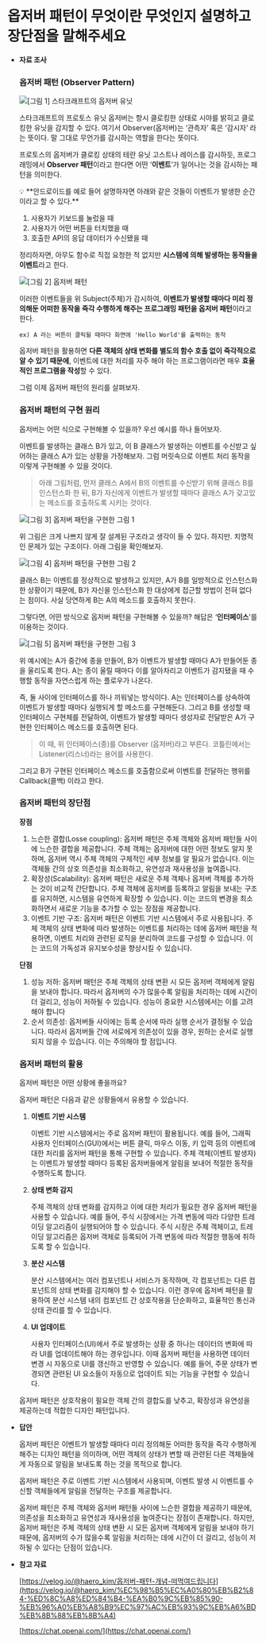 # 옵저버 패턴이 무엇이란 무엇인지 설명하고 장단점을 말해주세요

- **자료 조사**
    
    ### 옵저버 패턴 (Observer Pattern)
    
    ![[그림 1] 스타크래프트의 옵저버 유닛](https://github.com/BangDori/CS_interview_Study/blob/main/common%26design_pattern/img/starcraft_observer.png)
    
    스타크래프트의 프로토스 유닛 옵저버는 항시 클로킹한 상태로 시야를 밝히고 클로킹한 유닛을 감지할 수 있다. 여기서 Observer(옵저버)는 ‘관측자’ 혹은 ‘감시자’ 라는 뜻이다. 말 그대로 무언가를 감시하는 역할을 한다는 뜻이다.
    
    프로토스의 옵저버가 클로킹 상태의 테란 유닛 고스트나 레이스를 감시하듯, 프로그래밍에서 **Observer 패턴**이라고 한다면 어떤 ‘**이벤트**’가 일어나는 것을 감시하는 패턴을 의미한다.
    
    <aside>
    💡 **안드로이드를 예로 들어 설명하자면 아래와 같은 것들이 이벤트가 발생한 순간이라고 할 수 있다.**
    
    1. 사용자가 키보드를 눌렀을 때
    2. 사용자가 어떤 버튼을 터치했을 때
    3. 호출한 API의 응답 데이터가 수신됐을 때
    
    </aside>
    
    정리하자면, 아무도 함수로 직접 요청한 적 없지만 **시스템에 의해 발생하는 동작들을 이벤트**라고 한다.
    
    ![[그림 2] 옵저버 패턴](https://github.com/BangDori/CS_interview_Study/blob/main/common%26design_pattern/img/observer_pattern.jpg)
    
    이러한 이벤트들을 위 Subject(주체)가 감시하여, **이벤트가 발생할 때마다 미리 정의해둔 어떠한 동작을 즉각 수행하게 해주는 프로그래밍 패턴을 옵저버 패턴**이라고 한다.
    
    `ex) A 라는 버튼이 클릭될 때마다 화면에 'Hello World'를 출력하는 동작`
    
    옵저버 패턴을 활용하면 **다른 객체의 상태 변화를 별도의 함수 호출 없이 즉각적으로 알 수 있기 때문에**, 이벤트에 대한 처리를 자주 해야 하는 프로그램이라면 매우 **효율적인 프로그램을 작성**할 수 있다.
    
    그럼 이제 옵저버 패턴의 원리를 살펴보자.
    
    ### 옵저버 패턴의 구현 원리
    
    옵저버는 어떤 식으로 구현해볼 수 있을까? 우선 예시를 하나 들어보자.
    
    이벤트를 발생하는 클래스 B가 있고, 이 B 클래스가 발생하는 이벤트를 수신받고 싶어하는 클래스 A가 있는 상황을 가정해보자. 그럼 머릿속으로 이벤트 처리 동작을 이렇게 구현해볼 수 있을 것이다.
    
    > 아래 그림처럼, 먼저 클래스 A에서 B의 이벤트를 수신받기 위해 클래스 B를 인스턴스화 한 뒤, B가 자신에게 이벤트가 발생할 때마다 클래스 A가 갖고있는 메소드를 호출하도록 시키는 것이다.
    > 
    
    ![[그림 3] 옵저버 패턴을 구현한 그림 1](https://github.com/BangDori/CS_interview_Study/blob/main/common%26design_pattern/img/observer_pattern-1.png)
    
    위 그림은 크게 나쁘지 않게 잘 설계된 구조라고 생각이 들 수 있다. 하지만. 치명적인 문제가 있는 구조이다. 아래 그림을 확인해보자.
    
    ![[그림 4] 옵저버 패턴을 구현한 그림 2](https://github.com/BangDori/CS_interview_Study/blob/main/common%26design_pattern/img/observer_pattern-2.png)
    
    클래스 B는 이벤트를 정상적으로 발생하고 있지만, A가 B를 일방적으로 인스턴스화 한 상황이기 때문에, B가 자신을 인스턴스화 한 대상에게 접근할 방법이 전혀 없다는 점이다. 사실 당연하게 B는 A의 메소드를 호출하지 못한다.
    
    그렇다면, 어떤 방식으로 옵저버 패턴을 구현해볼 수 있을까? 해답은 ‘**인터페이스**’를 이용하는 것이다.
    
    ![[그림 5] 옵저버 패턴을 구현한 그림 3](https://github.com/BangDori/CS_interview_Study/blob/main/common%26design_pattern/img/observer_pattern-3.png)
    
    위 예시에는 A가 중간에 종을 만들어, B가 이벤트가 발생할 때마다 A가 만들어둔 종을 울리도록 한다. A는 종이 울릴 때마다 이를 알아차리고 이벤트가 감지됐을 때 수행할 동작을 자연스럽게 하는 플로우가 나온다.
    
    즉, 둘 사이에 인터페이스를 하나 끼워넣는 방식이다. A는 인터페이스를 상속하여 이벤트가 발생할 때마다 실행되게 할 메소드를 구현해둔다. 그리고 B를 생성할 때 인터페이스 구현체를 전달하여, 이벤트가 발생할 때마다 생성자로 전달받은 A가 구현한 인터페이스 메소드를 호출하면 된다.
    
    > 이 때, 위 인터페이스(종)를 Observer (옵저버)라고 부른다. 코틀린에서는 Listener(리스너)라는 용어를 사용한다.
    
    그리고 B가 구현된 인터페이스 메소드를 호출함으로써 이벤트를 전달하는 행위를 Callback(콜백) 이라고 한다.
    > 
    
    ### 옵저버 패턴의 장단점
    
    **장점**
    
    1. 느슨한 결합(Losse coupling): 옵저버 패턴은 주체 객체와 옵저버 패턴들 사이에 느슨한 결합을 제공합니다. 주체 객체는 옵저버에 대한 어떤 정보도 알지 못하며, 옵저버 역시 주체 객체의 구체적인 세부 정보를 알 필요가 없습니다. 이는 객체들 간의 상호 의존성을 최소화하고, 유연성과 재사용성을 높여줍니다.
    2. 확장성(Scalability): 옵저버 패턴은 새로운 주체 객체나 옵저버 객체를 추가하는 것이 비교적 간단합니다. 주체 객체에 옵저버를 등록하고 알림을 보내는 구조를 유지하면, 시스템을 유연하게 확장할 수 있습니다. 이는 코드의 변경을 최소화하면서 새로운 기능을 추가할 수 있는 장점을 제공합니다.
    3. 이벤트 기반 구조: 옵저버 패턴은 이벤트 기반 시스템에서 주로 사용됩니다. 주체 객체의 상태 변화에 따라 발생하는 이벤트를 처리하는 데에 옵저버 패턴을 적용하면, 이벤트 처리와 관련된 로직을 분리하여 코드를 구성할 수 있습니다. 이는 코드의 가독성과 유지보수성을 향상시킬 수 있습니다.
    
    **단점**
    
    1. 성능 저하: 옵저버 패턴은 주체 객체의 상태 변환 시 모든 옵저버 객체에게 알림을 보내야 합니다. 따라서 옵저버의 수가 많을수록 알림을 처리하는 데에 시간이 더 걸리고, 성능이 저하될 수 있습니다. 성능이 중요한 시스템에서는 이를 고려해야 합니다
    2. 순서 의존성: 옵저버들 사이에는 등록 순서에 따라 실행 순서가 결정될 수 있습니다. 따라서 옵저버들 간에 서로에게 의존성이 있을 경우, 원하는 순서로 실행되지 않을 수 있습니다. 이는 주의해야 할 점입니다.
    
    ### 옵저버 패턴의 활용
    
    옵저버 패턴은 어떤 상황에 좋을까요?
    
    옵저버 패턴은 다음과 같은 상황들에서 유용할 수 있습니다.
    
    1. **이벤트 기반 시스템**
        
        이벤트 기반 시스템에서는 주로 옵저버 패턴이 활용됩니다. 예를 들어, 그래픽 사용자 인터페이스(GUI)에서는 버튼 클릭, 마우스 이동, 키 입력 등의 이벤트에 대한 처리를 옵저버 패턴을 통해 구현할 수 있습니다. 주체 객체(이벤트 발생자)는 이벤트가 발생할 때마다 등록된 옵저버들에게 알림을 보내어 적절한 동작을 수행하도록 합니다.
        
    2. **상태 변화 감지**
        
        주체 객체의 상태 변화를 감지하고 이에 대한 처리가 필요한 경우 옵저버 패턴을 사용할 수 있습니다. 예를 들어, 주식 시장에서는 가격 변동에 따라 다양한 트레이딩 알고리즘이 실행되어야 할 수 있습니다. 주식 시장은 주체 객체이고, 트레이딩 알고리즘은 옵저버 객체로 등록되어 가격 변동에 따라 적절한 행동에 취하도록 할 수 있습니다.
        
    3. **분산 시스템**
        
        분산 시스템에서는 여러 컴포넌트나 서비스가 동작하며, 각 컴포넌트는 다른 컴포넌트의 상태 변화를 감지해야 할 수 있습니다. 이런 경우에 옵저버 패턴을 활용하여 분산 시스템 내의 컴포넌트 간 상호작용을 단순화하고, 효율적인 통신과 상태 관리를 할 수 있습니다.
        
    4. **UI 업데이트**
        
        사용자 인터페이스(UI)에서 주로 발생하는 상황 중 하나는 데이터의 변화에 따라 UI를 업데이트해야 하는 경우입니다. 이때 옵저버 패턴을 사용하면 데이터 변경 시 자동으로 UI를 갱신하고 반영할 수 있습니다. 예를 들어, 주문 상태가 변경되면 관련된 UI 요소들이 자동으로 업데이트 되는 기능을 구현할 수 있습니다.
        
    
    옵저버 패턴은 상호작용이 필요한 객체 간의 결합도를 낮추고, 확장성과 유연성을 제공하는데 적합한 디자인 패턴입니다.
    
- **답안**
    
    옵저버 패턴은 이벤트가 발생할 때마다 미리 정의해둔 어떠한 동작을 즉각 수행하게 해주는 디자인 패턴을 의미하며, 어떤 객체의 상태가 변할 때 관련된 다른 객체들에게 자동으로 알림을 보내도록 하는 것을 목적으로 합니다.
    
    옵저버 패턴은 주로 이벤트 기반 시스템에서 사용되며, 이벤트 발생 시 이벤트를 수신할 객체들에게 알림을 전달하는 구조를 제공합니다. 
    
    옵저버 패턴은 주체 객체와 옵저버 패턴들 사이에 느슨한 결합을 제공하기 때문에, 의존성을 최소화하고 유연성과 재사용성을 높여준다는 장점이 존재합니다. 하지만, 옵저버 패턴은 주체 객체의 상태 변환 시 모든 옵저버 객체에게 알림을 보내야 하기 때문에, 옵저버의 수가 많을수록 알림을 처리하는 데에 시간이 더 걸리고, 성능이 저하될 수 있다는 단점이 있습니다.
    
- **참고 자료**
    
    [https://velog.io/@haero_kim/옵저버-패턴-개념-떠먹여드립니다](https://velog.io/@haero_kim/%EC%98%B5%EC%A0%80%EB%B2%84-%ED%8C%A8%ED%84%B4-%EA%B0%9C%EB%85%90-%EB%96%A0%EB%A8%B9%EC%97%AC%EB%93%9C%EB%A6%BD%EB%8B%88%EB%8B%A4)
    
    [https://chat.openai.com/](https://chat.openai.com/)
